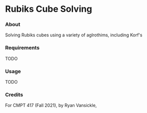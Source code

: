 # Rubiks Cube Solving
### About
Solving Rubiks cubes using a variety of aglrothims, including Korf's 
### Requirements
TODO
### Usage
TODO
### Credits
For CMPT 417 (Fall 2021), by Ryan Vansickle, 